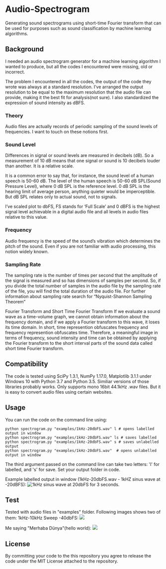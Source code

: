 
# Audio-Spectrogram
Generating sound spectrograms using short-time Fourier transform that can be used for purposes such as sound classification by machine learning algorithms.

## Background
I needed an audio spectrogram generator for a machine learning algorithm I wanted to produce, but all the codes I encountered were missing, old or incorrect.

The problem I encountered in all the codes, the output of the code they wrote was always at a standard resolution. I’ve arranged the output resolution to be equal to the maximum resolution that the audio file can provide, making it the best fit for analysis(not sure). I also standardized the expression of sound intensity as dBFS.
### Theory
Audio files are actually records of periodic sampling of the sound levels of frequencies. I want to touch on these notions first.

### Sound Level
Differences in signal or sound levels are measured in decibels (dB). So a measurement of 10 dB means that one signal or sound is 10 decibels louder than another. It is a relative scale.

It is a common error to say that, for instance, the sound level of a human speech is 50-60 dB.  The level of the human speech is 50-60 dB SPL(Sound Pressure Level), where 0 dB SPL is the reference level. 0 dB SPL is the hearing limit of average person, anything quieter would be imperceptible. But dB SPL relates only to actual sound, not to signals.

I’ve scaled plot to dbFS, FS stands for ‘Full Scale’ and 0 dBFS is the highest signal level achievable in a digital audio file and all levels in audio files relative to this value.

### Frequency
Audio frequency is the speed of the sound’s vibration which determines the pitch of the sound. Even if you are not familiar with audio processing, this notion widely known.

### Sampling Rate
The sampling rate is the number of times per second that the amplitude of the signal is measured and so has dimensions of samples per second. So, if you divide the total number of samples in the audio file by the sampling rate of the file, you will find the total duration of the audio file. For further information about sampling rate search for “Nyquist-Shannon Sampling Theorem”

Fourier Transform and Short Time Fourier Transform
If we evaluate a sound wave as a time-volume graph, we cannot obtain information about the frequency domain, and if we apply a Fourier transform to this wave, it loses its time domain. In short, time represention obfuscates frequency and frequency represention obfuscates time. Therefore, a meaningful image in terms of frequency, sound intensity and time can be obtained by applying the Fourier transform to the short interval parts of the sound data called short time Fourier transform.

 ## Compatibility
The code is tested using SciPy 1.3.1, NumPy 1.17.0, Matplotlib 3.1.1 under Windows 10 with Python 3.7 and Python 3.5. Similiar versions of those libraries probably works.
Only supports mono 16bit 44.1kHz .wav files. But it is easy to convert audio files using certain websites.

 ## Usage
You can run the code on the command line using:

    python spectrogram.py "examples/1kHz-20dbFS.wav" l # opens labelled output in window
    python spectrogram.py "examples/1kHz-20dbFS.wav" ls # saves labelled
    python spectrogram.py "examples/1kHz-20dbFS.wav" s # saves unlabelled output
    python spectrogram.py "examples/1kHz-20dbFS.wav"  # opens unlabelled output in window

The third argument passed on the command line can take two letters: 'l' for labelled, and 's' for save. Set your output folder in code.

Example labelled output in window (1kHz-20dbFS.wav - 1kHZ sinus wave at -20dBFS):
![1kHz sinus wave at 20dbFS for 3 seconds.](https://www.alakise.com/wp-content/uploads/2019/08/image-5.png)



## Test
Tested with audio files in "examples" folder. Following images shows two of them:
1kHz-10kHz Sweep -40dbFS:
![](https://www.alakise.com/wp-content/uploads/2019/08/image-6-1024x586.png)

Me saying "Merhaba Dünya"(hello world):
![](https://www.alakise.com/wp-content/uploads/2019/08/image-7.png)

## License

By committing your code to the this repository  you agree to release the code under the MIT License attached to the repository.
